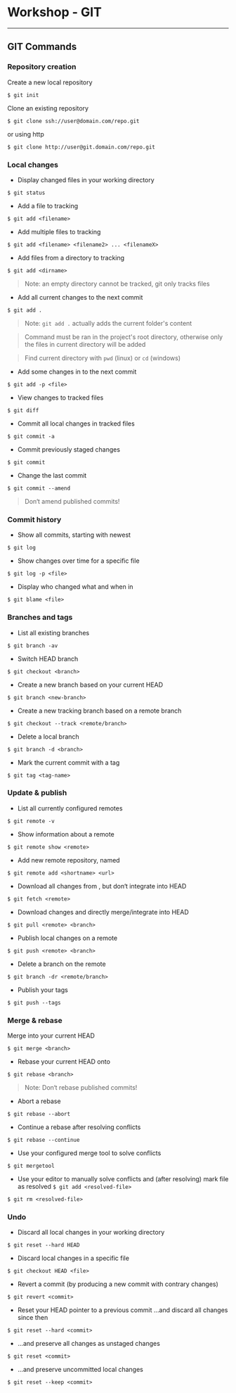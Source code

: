 # Workshop - GIT
---

## GIT Commands

### Repository creation

Create a new local repository

`$ git init` 

Clone an existing repository

`$ git clone ssh://user@domain.com/repo.git`

or using http

`$ git clone http://user@git.domain.com/repo.git`


### Local changes

* Display changed files in your working directory

`$ git status`

* Add a file to tracking

`$ git add <filename>`

* Add multiple files to tracking

`$ git add <filename> <filename2> ... <filenameX>`

* Add files from a directory to tracking

`$ git add <dirname>` 

> Note: an empty directory cannot be tracked, git only tracks files

* Add all current changes to the next commit

`$ git add .`

> Note: `git add .` actually adds the current folder's content

> Command must be ran in the project's root directory, otherwise only the files in current directory will be added

> Find current directory with `pwd` (linux) or `cd` (windows)


* Add some changes in <file> to the next commit

`$ git add -p <file>`


* View changes to tracked files

`$ git diff`


* Commit all local changes in tracked files

`$ git commit -a`

* Commit previously staged changes

`$ git commit`

* Change the last commit

`$ git commit --amend`

> Don‘t amend published commits!

### Commit history

* Show all commits, starting with newest

`$ git log`

* Show changes over time for a specific file

`$ git log -p <file>`


* Display who changed what and when in <file>

`$ git blame <file>`



### Branches and tags

* List all existing branches

`$ git branch -av`

* Switch HEAD branch

`$ git checkout <branch>`

* Create a new branch based on your current HEAD

`$ git branch <new-branch>`

* Create a new tracking branch based on a remote branch

`$ git checkout --track <remote/branch>`

* Delete a local branch

`$ git branch -d <branch>`

* Mark the current commit with a tag

`$ git tag <tag-name>`

### Update & publish

* List all currently configured remotes

`$ git remote -v`


* Show information about a remote

`$ git remote show <remote>`

* Add new remote repository, named <remote>

`$ git remote add <shortname> <url>`

* Download all changes from <remote>, but don‘t integrate into HEAD

`$ git fetch <remote>`

* Download changes and directly merge/integrate into HEAD

`$ git pull <remote> <branch>`

* Publish local changes on a remote

`$ git push <remote> <branch>`

* Delete a branch on the remote

`$ git branch -dr <remote/branch>`

* Publish your tags

`$ git push --tags`

### Merge & rebase

Merge <branch> into your current HEAD

`$ git merge <branch>`

* Rebase your current HEAD onto <branch>

`$ git rebase <branch>`

> Note: Don‘t rebase published commits!

* Abort a rebase

`$ git rebase --abort`

* Continue a rebase after resolving conflicts

`$ git rebase --continue`

* Use your configured merge tool to
solve conflicts

`$ git mergetool`

* Use your editor to manually solve conflicts
and (after resolving) mark file as resolved
`$ git add <resolved-file>`

`$ git rm <resolved-file>`

### Undo

* Discard all local changes in your working
directory

`$ git reset --hard HEAD`

* Discard local changes in a specific file

`$ git checkout HEAD <file>`

* Revert a commit (by producing a new commit
with contrary changes)

`$ git revert <commit>`

* Reset your HEAD pointer to a previous commit
…and discard all changes since then

`$ git reset --hard <commit>`

* …and preserve all changes as unstaged
changes

`$ git reset <commit>`

* …and preserve uncommitted local changes

`$ git reset --keep <commit>`
